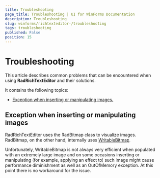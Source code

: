 ```yaml
---
title: Troubleshooting
page_title: Troubleshooting | UI for WinForms Documentation
description: Troubleshooting
slug: winforms/richtexteditor-/troubleshooting
tags: troubleshooting
published: False
position: 15
---
```


# Troubleshooting



This article describes common problems that can be encountered when using __RadRichTextEditor__ and their solutions.
      

It contains the following topics:

* [Exception when inserting or manipulating images.](#Exception_when_inserting_or_manipulating_images)

## Exception when inserting or manipulating images

RadRichTextEditor uses the RadBitmap class to visualize images. RadBitmap, on the other hand, internally uses
            [WritableBitmap](http://msdn.microsoft.com/en-us/library/system.windows.media.imaging.writeablebitmap(v=vs.100).aspx).
          

Unfortunately, WritableBitmap is not always very efficient when populated with an extremely large image and on some occasions inserting or
          manipulating (for example, applying an effect to) such image might cause performance diminishment as well as an OutOfMemory exception. At this
          point there is no workaround for the issue.
        
